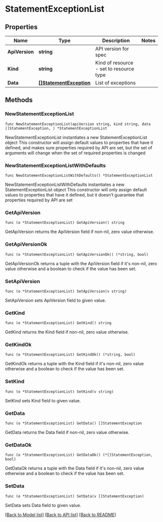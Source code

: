 # StatementExceptionList

## Properties

Name | Type | Description | Notes
------------ | ------------- | ------------- | -------------
**ApiVersion** | **string** | API version for spec | 
**Kind** | **string** | Kind of resource - set to resource type | 
**Data** | [**[]StatementException**](StatementException.md) | List of exceptions | 

## Methods

### NewStatementExceptionList

`func NewStatementExceptionList(apiVersion string, kind string, data []StatementException, ) *StatementExceptionList`

NewStatementExceptionList instantiates a new StatementExceptionList object
This constructor will assign default values to properties that have it defined,
and makes sure properties required by API are set, but the set of arguments
will change when the set of required properties is changed

### NewStatementExceptionListWithDefaults

`func NewStatementExceptionListWithDefaults() *StatementExceptionList`

NewStatementExceptionListWithDefaults instantiates a new StatementExceptionList object
This constructor will only assign default values to properties that have it defined,
but it doesn't guarantee that properties required by API are set

### GetApiVersion

`func (o *StatementExceptionList) GetApiVersion() string`

GetApiVersion returns the ApiVersion field if non-nil, zero value otherwise.

### GetApiVersionOk

`func (o *StatementExceptionList) GetApiVersionOk() (*string, bool)`

GetApiVersionOk returns a tuple with the ApiVersion field if it's non-nil, zero value otherwise
and a boolean to check if the value has been set.

### SetApiVersion

`func (o *StatementExceptionList) SetApiVersion(v string)`

SetApiVersion sets ApiVersion field to given value.


### GetKind

`func (o *StatementExceptionList) GetKind() string`

GetKind returns the Kind field if non-nil, zero value otherwise.

### GetKindOk

`func (o *StatementExceptionList) GetKindOk() (*string, bool)`

GetKindOk returns a tuple with the Kind field if it's non-nil, zero value otherwise
and a boolean to check if the value has been set.

### SetKind

`func (o *StatementExceptionList) SetKind(v string)`

SetKind sets Kind field to given value.


### GetData

`func (o *StatementExceptionList) GetData() []StatementException`

GetData returns the Data field if non-nil, zero value otherwise.

### GetDataOk

`func (o *StatementExceptionList) GetDataOk() (*[]StatementException, bool)`

GetDataOk returns a tuple with the Data field if it's non-nil, zero value otherwise
and a boolean to check if the value has been set.

### SetData

`func (o *StatementExceptionList) SetData(v []StatementException)`

SetData sets Data field to given value.



[[Back to Model list]](../README.md#documentation-for-models) [[Back to API list]](../README.md#documentation-for-api-endpoints) [[Back to README]](../README.md)


